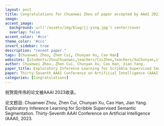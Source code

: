 ```yaml
---
layout: post
title: Congratulations for Chuanwei Zhou of paper accepted by AAAI 2023!
image:
accent_image:
  background: url('/assets/img/blog/jj-ying.jpg') center/cover
  overlay: false
accent_color: '#ccc'
theme_color: '#ccc'
invert_sidebar: true
description: "recent paper."
tags: [Chuanwei Zhou, Zhen Cui, Chunyan Xu, Cao Han]
websites: [students/ZhouChuanwei,teachers/CuiZhen,teachers/XuChunyan,students/HanCao]
author: Chuanwei Zhou, Zhen Cui, Chunyan Xu, Cao Han, Jian Yang.
paper_title: Exploratory Inference Learning for Scribble Supervised Semantic Segmentation.
paper: Thirty-Seventh AAAI Conference on Artificial Intelligence (AAAI), 2023.
categories: [Congratulations]
---
```


祝贺周传伟的论文被AAAI 2023收录。

论文题目: Chuanwei Zhou, Zhen Cui, Chunyan Xu, Cao Han, Jian Yang. Exploratory Inference Learning for Scribble Supervised Semantic Segmentation. Thirty-Seventh AAAI Conference on Artificial Intelligence (AAAI), 2023.
